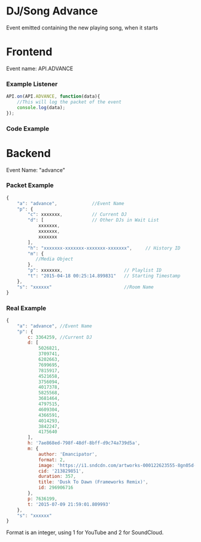 # DJ/Song Advance

Event emitted containing the new playing song, when it starts

# Frontend

Event name: API.ADVANCE

### Example Listener

```js
API.on(API.ADVANCE, function(data){
    //This will log the packet of the event
    console.log(data);
});
```

### Code Example

# Backend

Event Name: "advance"

### Packet Example

```js
{
    "a": "advance",             //Event Name
    "p": {
        "c": xxxxxxx,           // Current DJ
        "d": [                  // Other DJs in Wait List
            xxxxxxx,
            xxxxxxx, 
            xxxxxxx
        ],                                          
        "h": "xxxxxxx-xxxxxxx-xxxxxxx-xxxxxxx",     // History ID
        "m": {
           //Media Object
        },
        "p": xxxxxxx,                       // Playlist ID
        "t": "2015-04-18 00:25:14.899831"   // Starting Timestamp
    }, 
    "s": "xxxxxx"                           //Room Name
}
```
### Real Example

```js
{
    "a": "advance", //Event Name
    "p": {
        c: 3364259, //Current DJ
        d: [ 
            5026821,
            3709741,
            6202663,
            7699695,
            7815917,
            4521658,
            3756094,
            4017378,
            5825568,
            3681464,
            4797515,
            4609304,
            4366591,
            4014293,
            3842247,
            4175640 
        ],
        h: '7ae868ed-798f-48df-8bff-d9c74a739d5a',
        m: { 
            author: 'Emancipator',
            format: 2,
            image: 'https://i1.sndcdn.com/artworks-000122623555-8gn05d-large.jpg',
            cid: '213829851',
            duration: 357,
            title: 'Dusk To Dawn (Frameworks Remix)',
            id: 296906716 
        },
        p: 7636199,
        t: '2015-07-09 21:59:01.809993' 
    }, 
    "s": "xxxxxx"
}    
```

Format is an integer, using 1 for YouTube and 2 for SoundCloud.

